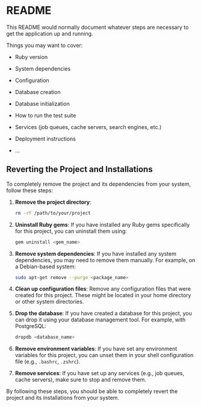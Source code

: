 # README

This README would normally document whatever steps are necessary to get the
application up and running.

Things you may want to cover:

* Ruby version

* System dependencies

* Configuration

* Database creation

* Database initialization

* How to run the test suite

* Services (job queues, cache servers, search engines, etc.)

* Deployment instructions

* ...

## Reverting the Project and Installations

To completely remove the project and its dependencies from your system, follow these steps:

1. **Remove the project directory**:
   ```sh
   rm -rf /path/to/your/project
   ```

2. **Uninstall Ruby gems**:
   If you have installed any Ruby gems specifically for this project, you can uninstall them using:
   ```sh
   gem uninstall <gem_name>
   ```

3. **Remove system dependencies**:
   If you have installed any system dependencies, you may need to remove them manually. For example, on a Debian-based system:
   ```sh
   sudo apt-get remove --purge <package_name>
   ```

4. **Clean up configuration files**:
   Remove any configuration files that were created for this project. These might be located in your home directory or other system directories.

5. **Drop the database**:
   If you have created a database for this project, you can drop it using your database management tool. For example, with PostgreSQL:
   ```sh
   dropdb <database_name>
   ```

6. **Remove environment variables**:
   If you have set any environment variables for this project, you can unset them in your shell configuration file (e.g., `.bashrc`, `.zshrc`).

7. **Remove services**:
   If you have set up any services (e.g., job queues, cache servers), make sure to stop and remove them.

By following these steps, you should be able to completely revert the project and its installations from your system.
